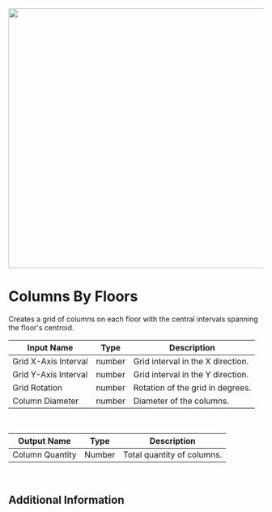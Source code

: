 <img src="preview.png" width="512">

# Columns By Floors

Creates a grid of columns on each floor with the central intervals spanning the floor's centroid.

|Input Name|Type|Description|
|---|---|---|
|Grid X-Axis Interval|number|Grid interval in the X direction.|
|Grid Y-Axis Interval|number|Grid interval in the Y direction.|
|Grid Rotation|number|Rotation of the grid in degrees.|
|Column Diameter|number|Diameter of the columns.|


<br>

|Output Name|Type|Description|
|---|---|---|
|Column Quantity|Number|Total quantity of columns.|


<br>

## Additional Information
